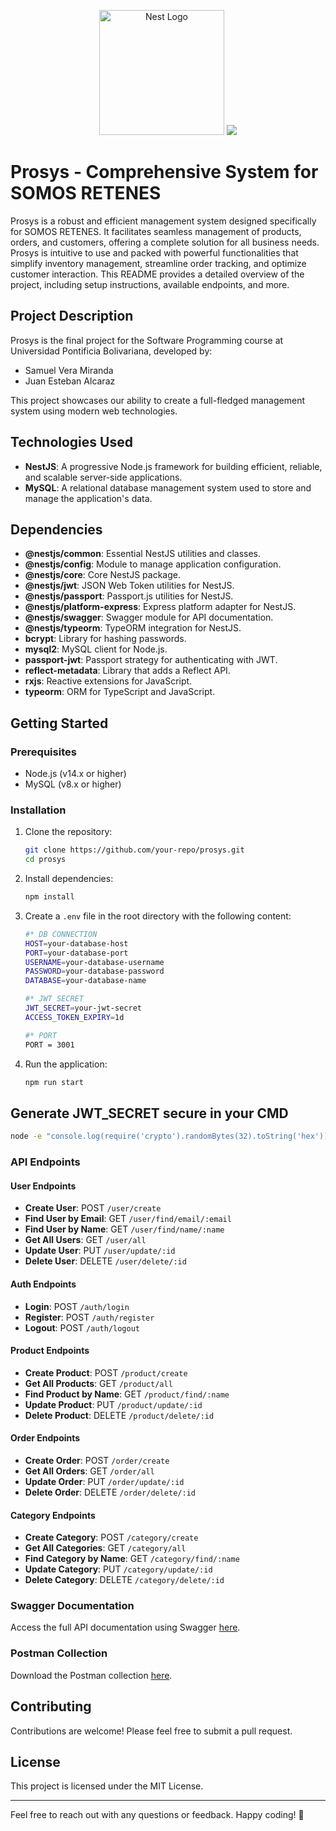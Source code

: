 <p align="center">
  <a href="http://nestjs.com/" target="blank"><img src="https://nestjs.com/img/logo-small.svg" width="200" alt="Nest Logo" /></a>
  <img src="https://res.cloudinary.com/dkiwegaku/image/upload/v1717632829/SOMOSRETENES-removebg-preview_hjowcu.png"/>
</p>

# Prosys - Comprehensive System for SOMOS RETENES

Prosys is a robust and efficient management system designed specifically for SOMOS RETENES. It facilitates seamless management of products, orders, and customers, offering a complete solution for all business needs. Prosys is intuitive to use and packed with powerful functionalities that simplify inventory management, streamline order tracking, and optimize customer interaction. This README provides a detailed overview of the project, including setup instructions, available endpoints, and more.

## Project Description

Prosys is the final project for the Software Programming course at Universidad Pontificia Bolivariana, developed by:

- Samuel Vera Miranda
- Juan Esteban Alcaraz

This project showcases our ability to create a full-fledged management system using modern web technologies.

## Technologies Used

- **NestJS**: A progressive Node.js framework for building efficient, reliable, and scalable server-side applications.
- **MySQL**: A relational database management system used to store and manage the application's data.

## Dependencies

- **@nestjs/common**: Essential NestJS utilities and classes.
- **@nestjs/config**: Module to manage application configuration.
- **@nestjs/core**: Core NestJS package.
- **@nestjs/jwt**: JSON Web Token utilities for NestJS.
- **@nestjs/passport**: Passport.js utilities for NestJS.
- **@nestjs/platform-express**: Express platform adapter for NestJS.
- **@nestjs/swagger**: Swagger module for API documentation.
- **@nestjs/typeorm**: TypeORM integration for NestJS.
- **bcrypt**: Library for hashing passwords.
- **mysql2**: MySQL client for Node.js.
- **passport-jwt**: Passport strategy for authenticating with JWT.
- **reflect-metadata**: Library that adds a Reflect API.
- **rxjs**: Reactive extensions for JavaScript.
- **typeorm**: ORM for TypeScript and JavaScript.

## Getting Started

### Prerequisites

- Node.js (v14.x or higher)
- MySQL (v8.x or higher)

### Installation

1. Clone the repository:
    ```sh
    git clone https://github.com/your-repo/prosys.git
    cd prosys
    ```

2. Install dependencies:
    ```sh
    npm install
    ```

3. Create a `.env` file in the root directory with the following content:
    ```bash
    #* DB CONNECTION
    HOST=your-database-host
    PORT=your-database-port
    USERNAME=your-database-username
    PASSWORD=your-database-password
    DATABASE=your-database-name

    #* JWT SECRET
    JWT_SECRET=your-jwt-secret
    ACCESS_TOKEN_EXPIRY=1d

    #* PORT
    PORT = 3001
    ```

4. Run the application:
    ```sh
    npm run start
    ```

## Generate JWT_SECRET secure in your CMD
```bash
node -e "console.log(require('crypto').randomBytes(32).toString('hex'))"
```

### API Endpoints

#### User Endpoints

- **Create User**: POST `/user/create`
- **Find User by Email**: GET `/user/find/email/:email`
- **Find User by Name**: GET `/user/find/name/:name`
- **Get All Users**: GET `/user/all`
- **Update User**: PUT `/user/update/:id`
- **Delete User**: DELETE `/user/delete/:id`

#### Auth Endpoints

- **Login**: POST `/auth/login`
- **Register**: POST `/auth/register`
- **Logout**: POST `/auth/logout`

#### Product Endpoints

- **Create Product**: POST `/product/create`
- **Get All Products**: GET `/product/all`
- **Find Product by Name**: GET `/product/find/:name`
- **Update Product**: PUT `/product/update/:id`
- **Delete Product**: DELETE `/product/delete/:id`

#### Order Endpoints

- **Create Order**: POST `/order/create`
- **Get All Orders**: GET `/order/all`
- **Update Order**: PUT `/order/update/:id`
- **Delete Order**: DELETE `/order/delete/:id`

#### Category Endpoints

- **Create Category**: POST `/category/create`
- **Get All Categories**: GET `/category/all`
- **Find Category by Name**: GET `/category/find/:name`
- **Update Category**: PUT `/category/update/:id`
- **Delete Category**: DELETE `/category/delete/:id`

### Swagger Documentation

Access the full API documentation using Swagger [here](http://localhost:3000/api-doc).

### Postman Collection

Download the Postman collection [here](/postman/Prosys%20-%20Backend.postman_collection.json).

## Contributing

Contributions are welcome! Please feel free to submit a pull request.

## License

This project is licensed under the MIT License.

---

Feel free to reach out with any questions or feedback. Happy coding! 🚀

